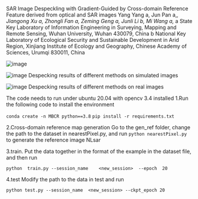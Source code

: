 SAR Image Despeckling with Gradient-Guided by Cross-domain Reference Feature derived from optical and SAR images
Yang Yang a, Jun Pan a,*, Jiangong Xu a, Zhongli Fan a, Zeming Geng a, Junli Li b, Mi Wang a,*
a State Key Laboratory of Information Engineering in Surveying, Mapping and Remote Sensing, Wuhan University, Wuhan 430079, China
b National Key Laboratory of Ecological Security and Sustainable Development in Arid Region, Xinjiang Institute of Ecology and Geography, Chinese Academy of Sciences, Urumqi 830011, China

![image](https://github.com/user-attachments/assets/151e8a5d-ce42-4028-adfc-4e6641f7c9df)

![image](https://github.com/user-attachments/assets/bc0fe0a3-8f5a-4456-8289-c57f8e224bd6)
Despecking results of different methods on simulated images

![image](https://github.com/user-attachments/assets/1d8b3b03-995c-4858-ae51-2e7ff623985e)
Despecking results of different methods on real images

The code needs to run under ubuntu 20.04 with opencv 3.4 installed
1.Run the following code to install the environment

`conda create -n MBCR python==3.8`
`pip install -r requirements.txt`

2.Cross-domain reference map generation
Go to the gen_ref folder, change the path to the dataset in nearestPixel.py, and run `python nearestPixel.py` to generate the reference image NLsar

3.train.  Put the data together in the format of the example in the dataset file, and then run

`python  train.py --session_name    <new_session>  --epoch  20 `

4.test Modify the path to the data in test and run

`python test.py --session_name  <new_session> --ckpt_epoch 20`
